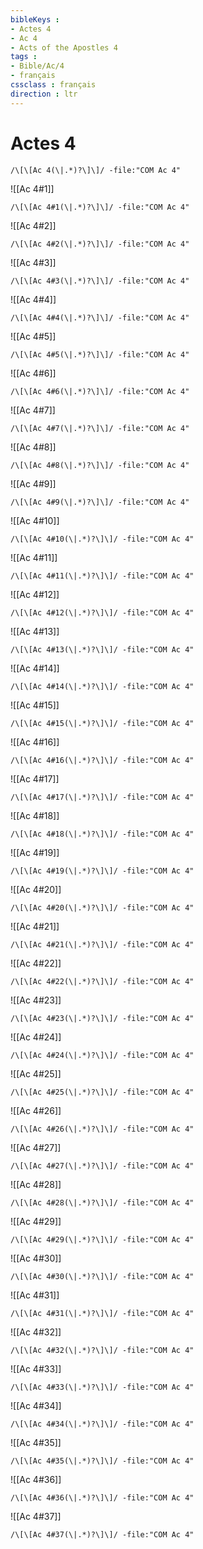 ```yaml
---
bibleKeys : 
- Actes 4
- Ac 4
- Acts of the Apostles 4
tags : 
- Bible/Ac/4
- français
cssclass : français
direction : ltr
---
```


# Actes 4

```query
/\[\[Ac 4(\|.*)?\]\]/ -file:"COM Ac 4"
```



![[Ac 4#1]]

```query
/\[\[Ac 4#1(\|.*)?\]\]/ -file:"COM Ac 4"
```

![[Ac 4#2]]

```query
/\[\[Ac 4#2(\|.*)?\]\]/ -file:"COM Ac 4"
```

![[Ac 4#3]]

```query
/\[\[Ac 4#3(\|.*)?\]\]/ -file:"COM Ac 4"
```

![[Ac 4#4]]

```query
/\[\[Ac 4#4(\|.*)?\]\]/ -file:"COM Ac 4"
```

![[Ac 4#5]]

```query
/\[\[Ac 4#5(\|.*)?\]\]/ -file:"COM Ac 4"
```

![[Ac 4#6]]

```query
/\[\[Ac 4#6(\|.*)?\]\]/ -file:"COM Ac 4"
```

![[Ac 4#7]]

```query
/\[\[Ac 4#7(\|.*)?\]\]/ -file:"COM Ac 4"
```

![[Ac 4#8]]

```query
/\[\[Ac 4#8(\|.*)?\]\]/ -file:"COM Ac 4"
```

![[Ac 4#9]]

```query
/\[\[Ac 4#9(\|.*)?\]\]/ -file:"COM Ac 4"
```

![[Ac 4#10]]

```query
/\[\[Ac 4#10(\|.*)?\]\]/ -file:"COM Ac 4"
```

![[Ac 4#11]]

```query
/\[\[Ac 4#11(\|.*)?\]\]/ -file:"COM Ac 4"
```

![[Ac 4#12]]

```query
/\[\[Ac 4#12(\|.*)?\]\]/ -file:"COM Ac 4"
```

![[Ac 4#13]]

```query
/\[\[Ac 4#13(\|.*)?\]\]/ -file:"COM Ac 4"
```

![[Ac 4#14]]

```query
/\[\[Ac 4#14(\|.*)?\]\]/ -file:"COM Ac 4"
```

![[Ac 4#15]]

```query
/\[\[Ac 4#15(\|.*)?\]\]/ -file:"COM Ac 4"
```

![[Ac 4#16]]

```query
/\[\[Ac 4#16(\|.*)?\]\]/ -file:"COM Ac 4"
```

![[Ac 4#17]]

```query
/\[\[Ac 4#17(\|.*)?\]\]/ -file:"COM Ac 4"
```

![[Ac 4#18]]

```query
/\[\[Ac 4#18(\|.*)?\]\]/ -file:"COM Ac 4"
```

![[Ac 4#19]]

```query
/\[\[Ac 4#19(\|.*)?\]\]/ -file:"COM Ac 4"
```

![[Ac 4#20]]

```query
/\[\[Ac 4#20(\|.*)?\]\]/ -file:"COM Ac 4"
```

![[Ac 4#21]]

```query
/\[\[Ac 4#21(\|.*)?\]\]/ -file:"COM Ac 4"
```

![[Ac 4#22]]

```query
/\[\[Ac 4#22(\|.*)?\]\]/ -file:"COM Ac 4"
```

![[Ac 4#23]]

```query
/\[\[Ac 4#23(\|.*)?\]\]/ -file:"COM Ac 4"
```

![[Ac 4#24]]

```query
/\[\[Ac 4#24(\|.*)?\]\]/ -file:"COM Ac 4"
```

![[Ac 4#25]]

```query
/\[\[Ac 4#25(\|.*)?\]\]/ -file:"COM Ac 4"
```

![[Ac 4#26]]

```query
/\[\[Ac 4#26(\|.*)?\]\]/ -file:"COM Ac 4"
```

![[Ac 4#27]]

```query
/\[\[Ac 4#27(\|.*)?\]\]/ -file:"COM Ac 4"
```

![[Ac 4#28]]

```query
/\[\[Ac 4#28(\|.*)?\]\]/ -file:"COM Ac 4"
```

![[Ac 4#29]]

```query
/\[\[Ac 4#29(\|.*)?\]\]/ -file:"COM Ac 4"
```

![[Ac 4#30]]

```query
/\[\[Ac 4#30(\|.*)?\]\]/ -file:"COM Ac 4"
```

![[Ac 4#31]]

```query
/\[\[Ac 4#31(\|.*)?\]\]/ -file:"COM Ac 4"
```

![[Ac 4#32]]

```query
/\[\[Ac 4#32(\|.*)?\]\]/ -file:"COM Ac 4"
```

![[Ac 4#33]]

```query
/\[\[Ac 4#33(\|.*)?\]\]/ -file:"COM Ac 4"
```

![[Ac 4#34]]

```query
/\[\[Ac 4#34(\|.*)?\]\]/ -file:"COM Ac 4"
```

![[Ac 4#35]]

```query
/\[\[Ac 4#35(\|.*)?\]\]/ -file:"COM Ac 4"
```

![[Ac 4#36]]

```query
/\[\[Ac 4#36(\|.*)?\]\]/ -file:"COM Ac 4"
```

![[Ac 4#37]]

```query
/\[\[Ac 4#37(\|.*)?\]\]/ -file:"COM Ac 4"
```


